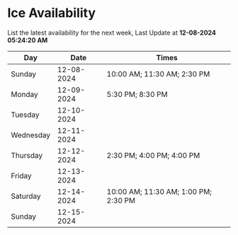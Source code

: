 # Ice Availability

List the latest availability for the next week, Last Update at **12-08-2024 05:24:20 AM**

| Day         | Date        | Times       |
| ----------- | ----------- | ----------- |
|Sunday|12-08-2024|10:00 AM; 11:30 AM; 2:30 PM|
|Monday|12-09-2024|5:30 PM; 8:30 PM|
|Tuesday|12-10-2024||
|Wednesday|12-11-2024||
|Thursday|12-12-2024|2:30 PM; 4:00 PM; 4:00 PM|
|Friday|12-13-2024||
|Saturday|12-14-2024|10:00 AM; 11:30 AM; 1:00 PM; 2:30 PM|
|Sunday|12-15-2024||
